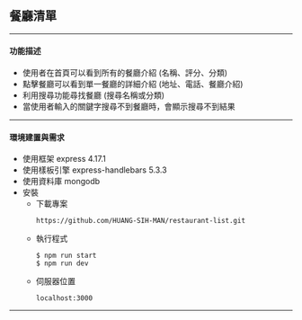 ## 餐廳清單

---

#### 功能描述

- 使用者在首頁可以看到所有的餐廳介紹 (名稱、評分、分類)
- 點擊餐廳可以看到單一餐廳的詳細介紹 (地址、電話、餐廳介紹)
- 利用搜尋功能尋找餐廳 (搜尋名稱或分類)
- 當使用者輸入的關鍵字搜尋不到餐廳時，會顯示搜尋不到結果

---

#### 環境建置與需求

- 使用框架 express 4.17.1
- 使用樣板引擎 express-handlebars 5.3.3
- 使用資料庫 mongodb
- 安裝
  - 下載專案
    ```
    https://github.com/HUANG-SIH-MAN/restaurant-list.git
    ```
  - 執行程式
    ```
    $ npm run start
    $ npm run dev
    ```
  - 伺服器位置
    ```
    localhost:3000
    ```

---

